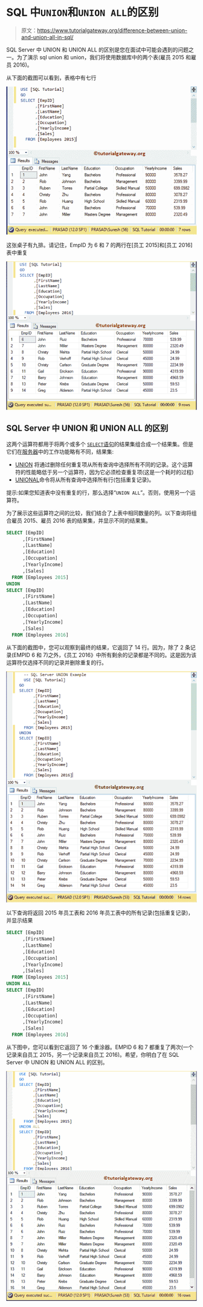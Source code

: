 # SQL 中`UNION`和`UNION ALL`的区别

> 原文：<https://www.tutorialgateway.org/difference-between-union-and-union-all-in-sql/>

SQL Server 中 UNION 和 UNION ALL 的区别是您在面试中可能会遇到的问题之一。为了演示 sql union 和 union，我们将使用数据库中的两个表(雇员 2015 和雇员 2016)。

从下面的截图可以看到，表格中有七行

![Difference Between UNION and UNION ALL in SQL Server 1](img/df3025a056b0753dd2bee376e81bd3e0.png)

这张桌子有九排。请记住，EmpID 为 6 和 7 的两行在[员工 2015]和[员工 2016]表中重复

![Difference Between UNION and UNION ALL in SQL Server 2](img/9e0b5cb0a17df4d12bef20bfcd6edc14.png)

## SQL Server 中 UNION 和 UNION ALL 的区别

这两个运算符都用于将两个或多个 [`SELECT`语句](https://www.tutorialgateway.org/sql-select-statement/)的结果集组合成一个结果集。但是它们在[服务器](https://www.tutorialgateway.org/sql/)中的工作功能略有不同，结果集:

*   [UNION](https://www.tutorialgateway.org/sql-union-query/) 将通过删除任何重复项从所有查询中选择所有不同的记录。这个运算符的性能略低于另一个运算符，因为它必须检查重复项(这是一个耗时的过程)
*   [UNIONAL](https://www.tutorialgateway.org/sql-union-all/)命令将从所有查询中选择所有行(包括重复记录)。

提示:如果您知道表中没有重复的行，那么选择“`UNION ALL`”。否则，使用另一个运算符。

为了展示这些运算符之间的比较，我们结合了上表中相同数量的列。以下查询将组合雇员 2015、雇员 2016 表的结果集，并显示不同的结果集。

```sql
SELECT [EmpID]
      ,[FirstName]
      ,[LastName]
      ,[Education]
      ,[Occupation]
      ,[YearlyIncome]
      ,[Sales]
  FROM [Employees 2015]
UNION 
SELECT [EmpID]
      ,[FirstName]
      ,[LastName]
      ,[Education]
      ,[Occupation]
      ,[YearlyIncome]
      ,[Sales]
  FROM [Employees 2016]
```

从下面的截图中，您可以观察到最终的结果，它返回了 14 行。因为，除了 2 条记录(EMPID 6 和 7)之外，《员工 2016》中所有剩余的记录都是不同的。这是因为该运算符仅选择不同的记录并删除重复的行。

![Difference Between UNION and UNION ALL in SQL Server 3](img/7fc871edf793da06985e91f1fa55ac92.png)

以下查询将返回 2015 年员工表和 2016 年员工表中的所有记录(包括重复记录)，并显示结果

```sql
SELECT [EmpID]
      ,[FirstName]
      ,[LastName]
      ,[Education]
      ,[Occupation]
      ,[YearlyIncome]
      ,[Sales]
  FROM [Employees 2015]
UNION ALL
SELECT [EmpID]
      ,[FirstName]
      ,[LastName]
      ,[Education]
      ,[Occupation]
      ,[YearlyIncome]
      ,[Sales]
  FROM [Employees 2016]
```

从下图中，您可以看到它返回了 16 个重涂器。EMPID 6 和 7 都重复了两次(一个记录来自员工 2015，另一个记录来自员工 2016)。希望，你明白了在 SQL Server 中 UNION 和 UNION ALL 的区别。

![Difference Between UNION and UNION ALL in SQL Server 4](img/9d6319c0de30d9409b55634dba1f21bc.png)